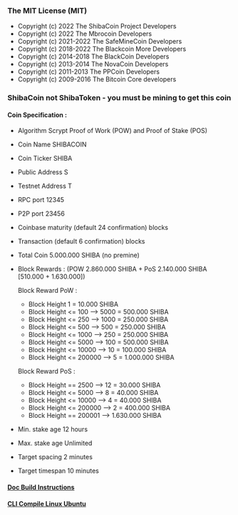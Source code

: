 ### The MIT License (MIT)

* Copyright (c) 2022 The ShibaCoin Project Developers
* Copyright (c) 2022 The Mbrocoin Developers
* Copyright (c) 2021-2022 The SafeMineCoin Developers
* Copyright (c) 2018-2022 The Blackcoin More Developers
* Copyright (c) 2014-2018 The BlackCoin Developers
* Copyright (c) 2013-2014 The NovaCoin Developers
* Copyright (c) 2011-2013 The PPCoin Developers
* Copyright (c) 2009-2016 The Bitcoin Core developers

<!--
**Fast. Simple. Secure. The Global Crypto Payment** is a ✨ _special_ ✨ repository because its `README.md` (this file) appears on your GitHub profile.

Here are some ideas to get you started:

- 🔭 I’m currently working on ...
- 🌱 I’m currently learning ...
- 👯 I’m looking to collaborate on ...
- 🤔 I’m looking for help with ...
- 💬 Ask me about ...
- 📫 How to reach me: ...
- 😄 Pronouns: ...
- ⚡ Fun fact: ...
-->
### ShibaCoin not ShibaToken - you must be mining to get this coin

#### Coin Specification :
* Algorithm    Scrypt Proof of Work (POW) and Proof of Stake (POS)
* Coin Name    SHIBACOIN
* Coin Ticker  SHIBA
* Public Address  S
* Testnet Address T
* RPC port	12345
* P2P port	23456
* Coinbase maturity (default 24 confirmation) blocks
* Transaction (default 6 confirmation) blocks

* Total Coin 5.000.000 SHIBA (no premine)
* Block Rewards : (POW 2.860.000 SHIBA + PoS 2.140.000 SHIBA [510.000 + 1.630.000])
	
	Block Reward PoW : 
	* Block Height 1 = 10.000 SHIBA
	* Block Height <= 100 --> 5000 = 500.000 SHIBA
	* Block Height <= 250 --> 1000 = 250.000 SHIBA
	* Block Height <= 500 --> 500 = 250.000 SHIBA
	* Block Height <= 1000 --> 250 = 250.000 SHIBA
	* Block Height <= 5000 --> 100 = 500.000 SHIBA
	* Block Height <= 10000 --> 10 = 100.000 SHIBA
	* Block Height <= 200000 --> 5 = 1.000.000 SHIBA

	Block Reward PoS : 
	* Block Height == 2500 --> 12 = 30.000 SHIBA
	* Block Height <= 5000 --> 8 = 40.000 SHIBA
	* Block Height <= 10000 --> 4 = 40.000 SHIBA
	* Block Height <= 200000 --> 2 = 400.000 SHIBA
	* Block Height == 200001 --> 1.630.000 SHIBA
*  Min. stake age   12 hours
*  Max. stake age   Unlimited
* Target spacing    2 minutes
* Target timespan   10 minutes

#### [Doc Build Instructions](https://github.com/shibacoinproject/shibacoin/tree/master/doc)
#### [CLI Compile Linux Ubuntu](https://github.com/shibacoinproject/shibacoin/wiki/CLI-Compile-Linux-Ubuntu-18.04-or-20.04-LTS)

